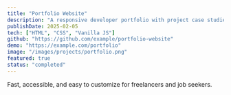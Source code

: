```yaml
---
title: "Portfolio Website"
description: "A responsive developer portfolio with project case studies, blog, and contact form."
publishDate: 2025-02-05
tech: ["HTML", "CSS", "Vanilla JS"]
github: "https://github.com/example/portfolio-website"
demo: "https://example.com/portfolio"
image: "/images/projects/portfolio.png"
featured: true
status: "completed"
---
```


Fast, accessible, and easy to customize for freelancers and job seekers.